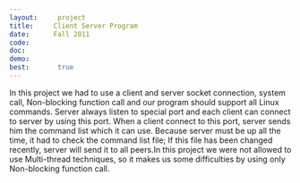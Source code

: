 ```yaml
---
layout:     project
title:     Client Server Program 
date:      Fall 2011
code:  
doc:        
demo:
best:       true
---
```

In this project we had to use a client and server socket connection, system call, Non-blocking function call and our program should support all Linux commands. Server always listen to special port and each client can connect to server by using this port. When a client connect to this port, server sends him the command list which it can use. Because server must be up all the time, it had to check the command list file; If this file has been changed recently, server will send it to all peers.In this project we were not allowed to use Multi-thread techniques, so it makes us some difficulties by using only Non-blocking function call.    	
